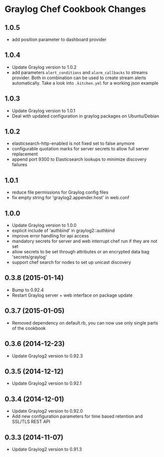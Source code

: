 Graylog Chef Cookbook Changes
==============================

## 1.0.5

* add position parameter to dashboard provider

## 1.0.4

* Update Graylog version to 1.0.2
* add parameters `alert_conditions` and `alarm_callbacks` to streams provider.
  Both in combination can be used to create stream alerts automatically.
  Take a look into `.kitchen.yml` for a working json example

## 1.0.3

* Update Graylog version to 1.0.1
* Deal with updated configuration in graylog packages on Ubuntu/Debian

## 1.0.2

* elasticsearch-http-enabled is not fixed set to false anymore
* configurable quotation marks for server secrets to allow full server replacement
* append port 9300 to Elasticsearch lookups to minimize discovery failures

## 1.0.1

* reduce file permissions for Graylog config files
* fix empty string for 'graylog2.appender.host' in web.conf

## 1.0.0

* Update Graylog version to 1.0.0
* explicit include of 'authbind' in graylog2::authbind
* improve error handling for api access
* mandatory secrets for server and web interrupt chef run if they are not set
* allow secrets to be set through attributes or an encrypted data bag 'secrets/graylog'
* support chef search for nodes to set up unicast discovery

## 0.3.8 (2015-01-14)

* Bump to 0.92.4
* Restart Graylog server + web interface on package update

## 0.3.7 (2015-01-05)

* Removed dependency on default.rb, you can now use only single parts of the cookbook

## 0.3.6 (2014-12-23)

* Update Graylog2 version to 0.92.3

## 0.3.5 (2014-12-12)

* Update Graylog2 version to 0.92.1

## 0.3.4 (2014-12-01)

* Update Graylog2 version to 0.92.0
* Add new configuration parameters for time based retention and SSL/TLS REST API

## 0.3.3 (2014-11-07)

* Update Graylog2 version to 0.91.3
